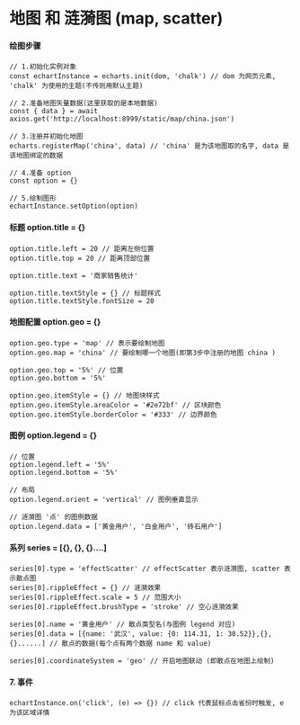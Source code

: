 # 地图 和 涟漪图 (map, scatter)

#### 绘图步骤
    // 1.初始化实例对象
    const echartInstance = echarts.init(dom, 'chalk') // dom 为网页元素, 'chalk' 为使用的主题(不传则用默认主题)

    // 2.准备地图矢量数据(这里获取的是本地数据)
    const { data } = await axios.get('http://localhost:8999/static/map/china.json')

    // 3.注册并初始化地图
    echarts.registerMap('china', data) // 'china' 是为该地图取的名字, data 是该地图绑定的数据

    // 4.准备 option
    const option = {}

    // 5.绘制图形
    echartInstance.setOption(option)

#### 标题 option.title = {}
    option.title.left = 20 // 距离左侧位置
    option.title.top = 20 // 距离顶部位置

    option.title.text = '商家销售统计'

    option.title.textStyle = {} // 标题样式
    option.title.textStyle.fontSize = 20

#### 地图配置 option.geo = {}
    option.geo.type = 'map' // 表示要绘制地图
    option.geo.map = 'china' // 要绘制哪一个地图(即第3步中注册的地图 china )

    option.geo.top = '5%' // 位置
    option.geo.bottom = '5%'

    option.geo.itemStyle = {} // 地图块样式
    option.geo.itemStyle.areaColor = '#2e72bf' // 区块颜色
    option.geo.itemStyle.borderColor = '#333' // 边界颜色

#### 图例 option.legend = {}
    // 位置
    option.legend.left = '5%'
    option.legend.bottom = '5%'

    // 布局
    option.legend.orient = 'vertical' // 图例垂直显示

    // 涟漪图 '点' 的图例数据
    option.legend.data = ['黄金用户', '白金用户', '砖石用户']

#### 系列 series = [{}, {}, {}....]
    series[0].type = 'effectScatter' // effectScatter 表示涟漪图, scatter 表示散点图
    series[0].rippleEffect = {} // 涟漪效果
    series[0].rippleEffect.scale = 5 // 范围大小
    series[0].rippleEffect.brushType = 'stroke' // 空心涟漪效果

    series[0].name = '黄金用户' // 散点类型名(与图例 legend 对应)
    series[0].data = [{name: '武汉', value: {0: 114.31, 1: 30.52}},{},{}......] // 散点的数据(每个点有两个数据 name 和 value)

    series[0].coordinateSystem = 'geo' // 开启地图联动 (即散点在地图上绘制)
    
#### 7. 事件
    echartInstance.on('click', (e) => {}) // click 代表鼠标点击省份时触发, e 为该区域详情
